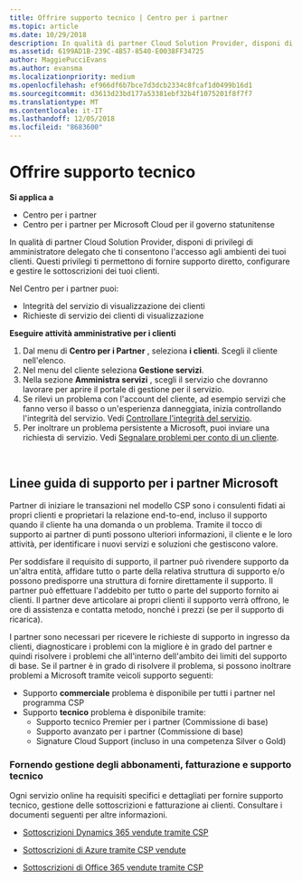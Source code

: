```yaml
---
title: Offrire supporto tecnico | Centro per i partner
ms.topic: article
ms.date: 10/29/2018
description: In qualità di partner Cloud Solution Provider, disponi di privilegi di amministratore delegato che ti consentono l'accesso agli ambienti dei tuoi clienti.
ms.assetid: 6199AD1B-239C-4B57-8540-E0038FF34725
author: MaggiePucciEvans
ms.author: evansma
ms.localizationpriority: medium
ms.openlocfilehash: ef966df6b7bce7d3dcb2334c8fcaf1d0499b16d1
ms.sourcegitcommit: d3613d23bd177a53381ebf32b4f1075201f8f7f7
ms.translationtype: MT
ms.contentlocale: it-IT
ms.lasthandoff: 12/05/2018
ms.locfileid: "8683600"
---
```

# <a name="provide-technical-support"></a>Offrire supporto tecnico

**Si applica a**

-  Centro per i partner
-  Centro per i partner per Microsoft Cloud per il governo statunitense


In qualità di partner Cloud Solution Provider, disponi di privilegi di amministratore delegato che ti consentono l'accesso agli ambienti dei tuoi clienti. Questi privilegi ti permettono di fornire supporto diretto, configurare e gestire le sottoscrizioni dei tuoi clienti.

Nel Centro per i partner puoi:

-   Integrità del servizio di visualizzazione dei clienti
-   Richieste di servizio dei clienti di visualizzazione

**Eseguire attività amministrative per i clienti**

1.  Dal menu di **Centro per i Partner** , seleziona **i clienti**. Scegli il cliente nell'elenco.
2.  Nel menu del cliente seleziona **Gestione servizi**.
3.  Nella sezione **Amministra servizi** , scegli il servizio che dovranno lavorare per aprire il portale di gestione per il servizio.
4.  Se rilevi un problema con l'account del cliente, ad esempio servizi che fanno verso il basso o un'esperienza danneggiata, inizia controllando l'integrità del servizio. Vedi [Controllare l'integrità del servizio](check-service-health.md).
5.  Per inoltrare un problema persistente a Microsoft, puoi inviare una richiesta di servizio. Vedi [Segnalare problemi per conto di un cliente](report-problems-on-behalf-of-a-customer.md).

 
## <a name="microsoft-partner-support-guidance"></a>Linee guida di supporto per i partner Microsoft

Partner di iniziare le transazioni nel modello CSP sono i consulenti fidati ai propri clienti e proprietari la relazione end-to-end, incluso il supporto quando il cliente ha una domanda o un problema. Tramite il tocco di supporto ai partner di punti possono ulteriori informazioni, il cliente e le loro attività, per identificare i nuovi servizi e soluzioni che gestiscono valore.

Per soddisfare il requisito di supporto, il partner può rivendere supporto da un'altra entità, affidare tutto o parte della relativa struttura di supporto e/o possono predisporre una struttura di fornire direttamente il supporto.  Il partner può effettuare l'addebito per tutto o parte del supporto fornito ai clienti. Il partner deve articolare ai propri clienti il supporto verrà offrono, le ore di assistenza e contatta metodo, nonché i prezzi (se per il supporto di ricarica). 

I partner sono necessari per ricevere le richieste di supporto in ingresso da clienti, diagnosticare i problemi con la migliore è in grado del partner e quindi risolvere i problemi che all'interno dell'ambito dei limiti del supporto di base. Se il partner è in grado di risolvere il problema, si possono inoltrare problemi a Microsoft tramite veicoli supporto seguenti:

- Supporto **commerciale** problema è disponibile per tutti i partner nel programma CSP
-   Supporto **tecnico** problema è disponibile tramite:
    -   Supporto tecnico Premier per i partner (Commissione di base)
    -   Supporto avanzato per i partner (Commissione di base)
    -   Signature Cloud Support (incluso in una competenza Silver o Gold)

### <a name="providing-billing-subscription-management-and-technical-support"></a>Fornendo gestione degli abbonamenti, fatturazione e supporto tecnico 

Ogni servizio online ha requisiti specifici e dettagliati per fornire supporto tecnico, gestione delle sottoscrizioni e fatturazione ai clienti. Consultare i documenti seguenti per altre informazioni.

-   [Sottoscrizioni Dynamics 365 vendute tramite CSP](https://www.microsoftpartnercommunity.com/t5/CSP/Microsoft-Partner-Support-Guidance/m-p/5262#M30)

-   [Sottoscrizioni di Azure tramite CSP vendute](https://www.microsoftpartnercommunity.com/t5/CSP/Microsoft-Partner-Support-Guidance/m-p/5263#M31)

-   [Sottoscrizioni di Office 365 vendute tramite CSP](https://www.microsoftpartnercommunity.com/t5/CSP/Microsoft-Partner-Support-Guidance/m-p/5264#M32)
 



